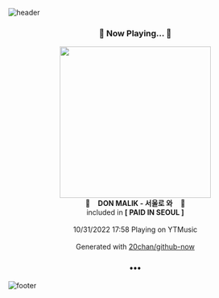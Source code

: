 ![header](https://capsule-render.vercel.app/api?type=wave&height=170&section=header&text=Hi.%20I'm%20SHIFT&fontColor=090707&fontAlignX=45&fontAlignY=65&fontSize=100)

<h3 align="center">🎵 Now Playing... 🎵</h3>
<p align="center">
  <a href="https://music.youtube.com/watch?v=lZ1gN5vr_68">
    <img width="300" src="https://lh3.googleusercontent.com/98mP4-Ma9LFFP3yQbcXjCzqn-tINUZ_9K3_Xzz0Fr2eN7u7cxEPgZzw5kUh1u-roCWI9eioVDDQcPuteAA">
  </a>
  <br>
  🎵&nbsp&nbsp&nbsp <b>DON MALIK - 서울로 와</b> &nbsp&nbsp&nbsp🎵
  <br>
  included in <b>[ PAID IN SEOUL ]</b>
  
  <br />
  <br />
  10/31/2022 17:58 Playing on YTMusic
  <br />
  <br />
  Generated with <a href="https://github.com/20chan/github-now">20chan/github-now</a>
</p>

<h3 align="center">•••</h3>

![footer](https://capsule-render.vercel.app/api?type=wave&height=150&section=footer)
